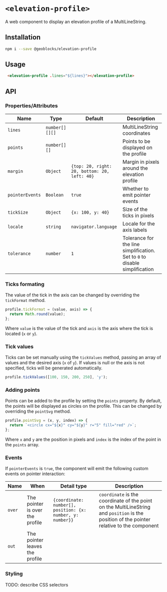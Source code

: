# `<elevation-profile>`

A web component to display an elevation profile of a MultiLineString.

## Installation

```bash
npm i --save @geoblocks/elevation-profile
```

## Usage

```html
 <elevation-profile .lines="${lines}"></elevation-profile>
```

## API

### Properties/Attributes

| Name            | Type             | Default                                      | Description
| --------------- | ---------------- | -------------------------------------------- | -----------
| `lines`         | `number[][][]`   |                                              | MultiLineString coordinates
| `points`        | `number[][]`     |                                              | Points to be displayed on the profile
| `margin`        | `Object`         | `{top: 20, right: 20, bottom: 20, left: 40}` | Margin in pixels around the elevation profile
| `pointerEvents` | `Boolean`        | `true`                                       | Whether to emit pointer events
| `tickSize`      | `Object`         | `{x: 100, y: 40}`                            | Size of the ticks in pixels
| `locale`        | `string`         | `navigator.language`                         | Locale for the axis labels
| `tolerance`     | `number`         | `1`                                          | Tolerance for the line simplification. Set to `0` to disable simplification

### Ticks formating

The value of the tick in the axis can be changed by overriding the `tickFormat` method.
```javascript
profile.tickFormat = (value, axis) => {
  return Math.round(value);
};
```
Where `value` is the value of the tick and `axis` is the axis where the tick is located (`x` or `y`).

### Tick values

Ticks can be set manually using the `tickValues` method, passing an array of values and the desired axis (`x` of `y`).
If values is null or the axis is not specified, ticks will be generated automatically.
```javascript
profile.tickValues([100, 150, 200, 250], 'y');
```

### Adding points

Points can be added to the profile by setting the `points` property. By default, the points will be displayed as circles on the profile.
This can be changed by overriding the `pointSvg` method.
```javascript
profile.pointSvg = (x, y, index) => {
  return `<circle cx="${x}" cy="${y}" r="5" fill="red" />`;
};
```
Where `x` and `y` are the position in pixels and `index` is the index of the point in the `points` array.

### Events

If `pointerEvents` is `true`, the component will emit the following custom events on pointer interaction:

| Name            | When                                        | Detail type                                                | Description
| --------------- | ------------------------------------------- | ---------------------------------------------------------- | -----------
| `over`          | The pointer is over the profile  | `{coordinate: number[], position: {x: number, y: number}}` | `coordinate` is the coordinate of the point on the MultiLineString and `position` is the position of the pointer relative to the component
| `out`           | The pointer leaves the profile   |  |

### Styling

TODO: describe CSS selectors

